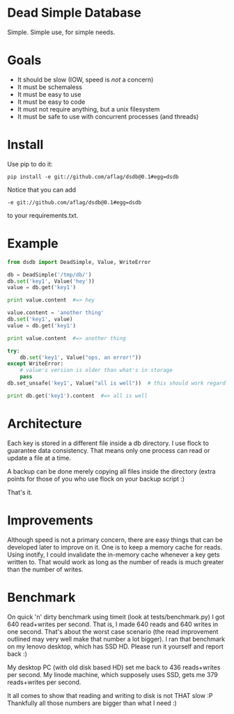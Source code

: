 Dead Simple Database
====================

Simple. Simple use, for simple needs.

Goals
=====

* It should be slow (IOW, speed is *not* a concern)
* It must be schemaless
* It must be easy to use
* It must be easy to code
* It must not require anything, but a unix filesystem
* It must be safe to use with concurrent processes (and threads)

Install
=======

Use pip to do it:

```
pip install -e git://github.com/aflag/dsdb@0.1#egg=dsdb
```

Notice that you can add

```
-e git://github.com/aflag/dsdb@0.1#egg=dsdb
```

to your requirements.txt.

Example
=======

```python
from dsdb import DeadSimple, Value, WriteError

db = DeadSimple('/tmp/db/')
db.set('key1', Value('hey'))
value = db.get('key1')

print value.content  #=> hey

value.content = 'another thing'
db.set('key1', value)
value = db.get('key1')

print value.content  #=> another thing

try:
    db.set('key1', Value("ops, an error!"))
except WriteError:
    # value's version is older than what's in storage
    pass
db.set_unsafe('key1', Value("all is well"))  # this should work regardless of version

print db.get('key1').content  #=> all is well
```

Architecture
============

Each key is stored in a different file inside a db directory. I use
flock to guarantee data consistency. That means only one process can
read or update a file at a time.

A backup can be done merely copying all files inside the directory
(extra points for those of you who use flock on your backup script :)

That's it.

Improvements
============

Although speed is not a primary concern, there are easy things that can
be developed later to improve on it. One is to keep a memory cache for
reads.  Using inotify, I could invalidate the in-memory cache whenever a
key gets written to. That would work as long as the number of reads is
much greater than the number of writes.

Benchmark
=========

On quick 'n' dirty benchmark using timeit (look at tests/benchmark.py) I
got 640 read+writes per second. That is, I made 640 reads and 640 writes
in one second. That's about the worst case scenario (the read
improvement outlined may very well make that number a lot bigger). I ran
that benchmark on my lenovo desktop, which has SSD HD. Please run it
yourself and report back :)

My desktop PC (with old disk based HD) set me back to 436 reads+writes
per second. My linode machine, which supposely uses SSD, gets me 379
reads+writes per second.

It all comes to show that reading and writing to disk is not THAT slow
:P Thankfully all those numbers are bigger than what I need :)
